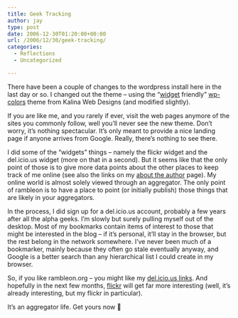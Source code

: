 ```yaml
---
title: Geek Tracking
author: jay
type: post
date: 2006-12-30T01:20:00+00:00
url: /2006/12/30/geek-tracking/
categories:
  - Reflections
  - Uncategorized

---
```

There have been a couple of changes to the wordpress install here in the last day or so. I changed out the theme &#8211; using the “[widget][1] friendly” [wp-colors][2] theme from Kalina Web Designs (and modified slightly).

If you are like me, and you rarely if ever, visit the web pages anymore of the sites you commonly follow, well you’ll never see the new theme. Don’t worry, it’s nothing spectacular. It’s only meant to provide a nice landing page if anyone arrives from Google. Really, there’s nothing to see there.

I did some of the “widgets” things &#8211; namely the flickr widget and the del.icio.us widget (more on that in a second). But it seems like that the only point of those is to give more data points about the other places to keep track of me online (see also the links on my [about the author][3] page). My online world is almost solely viewed through an aggregator. The only point of rambleon is to have a place to point (or initially publish) those things that are likely in your aggregators.

In the process, I did sign up for a del.icio.us account, probably a few years after all the alpha geeks. I’m slowly but surely pulling myself out of the desktop. Most of my bookmarks contain items of interest to those that might be interested in the blog &#8211; if it’s personal, it’ll stay in the browser, but the rest belong in the network somewhere. I’ve never been much of a bookmarker, mainly because they often go stale eventually anyway, and Google is a better search than any hierarchical list I could create in my browser.

So, if you like rambleon.org &#8211; you might like my [del.icio.us links][4]. And hopefully in the next few months, [flickr][5] will get far more interesting (well, it’s already interesting, but my flickr in particular).

It’s an aggregator life. Get yours now 🙂

 [1]: http://automattic.com/code/widgets/
 [2]: http://blog-themes.kalinawebdesigns.com/wordpress-themes/wp-colors/
 [3]: /about
 [4]: http://del.icio.us/jasonadamyoung
 [5]: http://www.flickr.com/photos/rambleon/